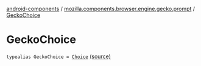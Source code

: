 [android-components](../index.md) / [mozilla.components.browser.engine.gecko.prompt](index.md) / [GeckoChoice](./-gecko-choice.md)

# GeckoChoice

`typealias GeckoChoice = `[`Choice`](https://mozilla.github.io/geckoview/javadoc/mozilla-central/org/mozilla/geckoview/GeckoSession/PromptDelegate/ChoicePrompt/Choice.html) [(source)](https://github.com/mozilla-mobile/android-components/blob/master/components/browser/engine-gecko-beta/src/main/java/mozilla/components/browser/engine/gecko/prompt/GeckoPromptDelegate.kt#L42)
